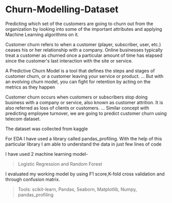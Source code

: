 # Churn-Modelling-Dataset

Predicting which set of the customers are going to churn out from the organization by looking into some of the important attributes and applying Machine Learning algorithms on it.

Customer churn refers to when a customer (player, subscriber, user, etc.) ceases his or her relationship with a company. Online businesses typically treat a customer as churned once a particular amount of time has elapsed since the customer's last interaction with the site or service.

A Predictive Churn Model is a tool that defines the steps and stages of customer churn, or a customer leaving your service or product. ... But with an evolving churn model, you can fight for retention by acting on the metrics as they happen

Customer churn occurs when customers or subscribers stop doing business with a company or service, also known as customer attrition. It is also referred as loss of clients or customers. ... Similar concept with predicting employee turnover, we are going to predict customer churn using telecom dataset.

The dataset was collected from kaggle

For EDA I have used a library called pandas_profiling. With the help of this particular library I am able to understand the data in just few lines of code

I have used 2 machine learning model-

>Logistic Regression and
>Random Forest

I evaluated my working model by using F1 score,K-fold cross validation and through confusion matrix.

>Tools: scikit-learn, Pandas, Seaborn, Matplotlib, Numpy, pandas_profiling
